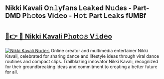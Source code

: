 ## Nikki Kavali O𝚗𝚕yf𝚊ns L𝚎a𝚔ed N𝚞𝚍es - Part-DMD P𝚑𝚘tos Vi𝚍𝚎o - H𝚘𝚝 Part L𝚎a𝚔s fUMBf

# <h2><a href="http://kf6ali.oniu.top/?m=Nikki+Kavali">🔗👉 🔴 Nikki Kavali P𝚑ot𝚘𝚜 V𝚒d𝚎o</a></h2>

[![Nikki Kavali Nu𝚍e𝚜](https://i.imgur.com/0qMVB7G.gif)](http://kf6ali.oniu.top/?m=Nikki+Kavali)
Online creator and multimedia entertainer Nikki Kavali, celebrated for sharing dance and lifestyle ideas through viral dance routines and compact clips. Trailblazing innovator Nikki Kavali, recognized for their groundbreaking ideas and commitment to creating a better future for all.  
